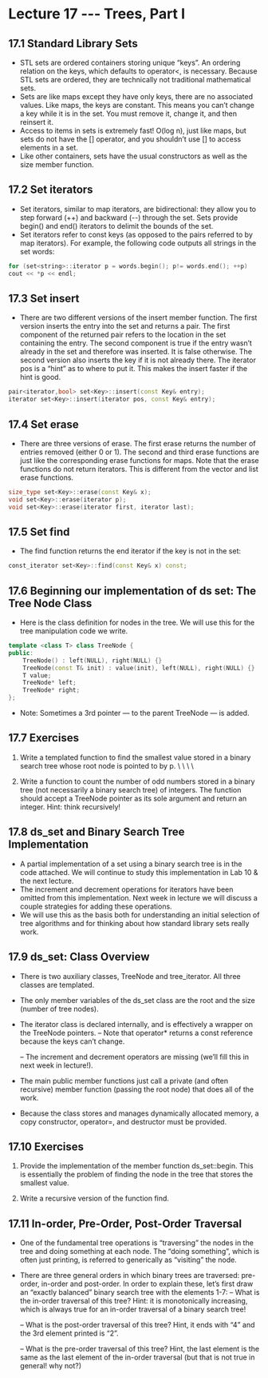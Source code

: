 # Lecture 17 --- Trees, Part I

## 17.1 Standard Library Sets

- STL sets are ordered containers storing unique “keys”. An ordering relation on the keys, which defaults to
operator<, is necessary. Because STL sets are ordered, they are technically not traditional mathematical sets.
- Sets are like maps except they have only keys, there are no associated values. Like maps, the keys are constant.
This means you can’t change a key while it is in the set. You must remove it, change it, and then reinsert it.
- Access to items in sets is extremely fast! O(log n), just like maps, but sets do not have the [] operator, and
you shouldn’t use [] to access elements in a set.
- Like other containers, sets have the usual constructors as well as the size member function.

## 17.2 Set iterators

- Set iterators, similar to map iterators, are bidirectional: they allow you to step forward (++) and backward
(--) through the set. Sets provide begin() and end() iterators to delimit the bounds of the set.
- Set iterators refer to const keys (as opposed to the pairs referred to by map iterators). For example, the
following code outputs all strings in the set words:

```cpp
for (set<string>::iterator p = words.begin(); p!= words.end(); ++p)
cout << *p << endl;
```

## 17.3 Set insert

- There are two different versions of the insert member function. The first version inserts the entry into the
set and returns a pair. The first component of the returned pair refers to the location in the set containing the
entry. The second component is true if the entry wasn’t already in the set and therefore was inserted. It is
false otherwise. The second version also inserts the key if it is not already there. The iterator pos is a “hint”
as to where to put it. This makes the insert faster if the hint is good.

```cpp
pair<iterator,bool> set<Key>::insert(const Key& entry);
iterator set<Key>::insert(iterator pos, const Key& entry);
```

## 17.4 Set erase
- There are three versions of erase. The first erase returns the number of entries removed (either 0 or 1). The
second and third erase functions are just like the corresponding erase functions for maps. Note that the erase
functions do not return iterators. This is different from the vector and list erase functions.

```cpp
size_type set<Key>::erase(const Key& x);
void set<Key>::erase(iterator p);
void set<Key>::erase(iterator first, iterator last);
```

## 17.5 Set find
- The find function returns the end iterator if the key is not in the set:

```cpp
const_iterator set<Key>::find(const Key& x) const;
```

## 17.6 Beginning our implementation of ds set: The Tree Node Class

- Here is the class definition for nodes in the tree. We will use this for the tree manipulation code we write.

```cpp
template <class T> class TreeNode {
public:
	TreeNode() : left(NULL), right(NULL) {}
	TreeNode(const T& init) : value(init), left(NULL), right(NULL) {}
	T value;
	TreeNode* left;
	TreeNode* right;
};
```

- Note: Sometimes a 3rd pointer — to the parent TreeNode — is added.

## 17.7 Exercises

1. Write a templated function to find the smallest value stored in a binary search tree whose root node is pointed
to by p.
\\
\\
\\
\\


2. Write a function to count the number of odd numbers stored in a binary tree (not necessarily a binary search
tree) of integers. The function should accept a TreeNode<int> pointer as its sole argument and return an
integer. Hint: think recursively!

## 17.8 ds_set and Binary Search Tree Implementation

- A partial implementation of a set using a binary search tree is in the code attached. We will continue to study
this implementation in Lab 10 & the next lecture.
- The increment and decrement operations for iterators have been omitted from this implementation. Next week
in lecture we will discuss a couple strategies for adding these operations.
- We will use this as the basis both for understanding an initial selection of tree algorithms and for thinking
about how standard library sets really work.

## 17.9 ds_set: Class Overview

- There is two auxiliary classes, TreeNode and tree_iterator. All three classes are templated.
- The only member variables of the ds_set class are the root and the size (number of tree nodes).
- The iterator class is declared internally, and is effectively a wrapper on the TreeNode pointers.
  – Note that operator* returns a const reference because the keys can’t change.

  – The increment and decrement operators are missing (we’ll fill this in next week in lecture!).

- The main public member functions just call a private (and often recursive) member function (passing the root
node) that does all of the work.
- Because the class stores and manages dynamically allocated memory, a copy constructor, operator=, and
destructor must be provided.

## 17.10 Exercises

1. Provide the implementation of the member function ds_set<T>::begin. This is essentially the problem of
finding the node in the tree that stores the smallest value.




2. Write a recursive version of the function find.

## 17.11 In-order, Pre-Order, Post-Order Traversal

- One of the fundamental tree operations is “traversing” the nodes in the tree and doing something at each node.
The “doing something”, which is often just printing, is referred to generically as “visiting” the node.
- There are three general orders in which binary trees are traversed: pre-order, in-order and post-order.
 In order to explain these, let’s first draw an “exactly balanced” binary search tree with the elements 1-7:
  – What is the in-order traversal of this tree? Hint: it is monotonically increasing, which is always true for
an in-order traversal of a binary search tree!



  – What is the post-order traversal of this tree? Hint, it ends with “4” and the 3rd element printed is “2”.



  – What is the pre-order traversal of this tree? Hint, the last element is the same as the last element of the
in-order traversal (but that is not true in general! why not?)

